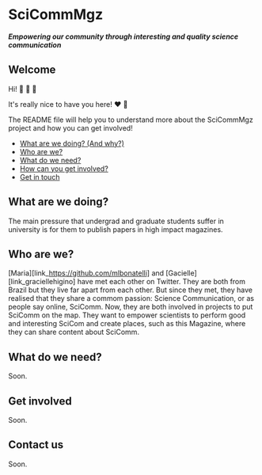 # SciCommMgz

***Empowering our community through interesting and quality science communication***

## Welcome

Hi! :wave: :wave: :wave:

It's really nice to have you here! :heart: :tada:

The README file will help you to understand more about the SciCommMgz project and how you can get involved!

* [What are we doing? (And why?)](#what-are-we-doing)
* [Who are we?](#who-are-we)
* [What do we need?](#what-do-we-need)
* [How can you get involved?](#get-involved)
* [Get in touch](#contact-us)

## What are we doing?

The main pressure that undergrad and graduate students suffer in university is for them to publish papers in high impact magazines.

## Who are we?
[Maria][link_https://github.com/mlbonatelli] and [Gacielle][link_graciellehigino] have met each other on Twitter. They are both from Brazil but they live far apart from each other. But since they met, they have realised that they share a commom passion: Science Communication, or as people say online, SciComm.
Now, they are both involved in projects to put SciComm on the map. They want to empower scientists to perform good and interesting SciCom and create places, such as this Magazine, where they can share content about SciComm.

## What do we need?
Soon.

## Get involved
Soon.

## Contact us
Soon.
